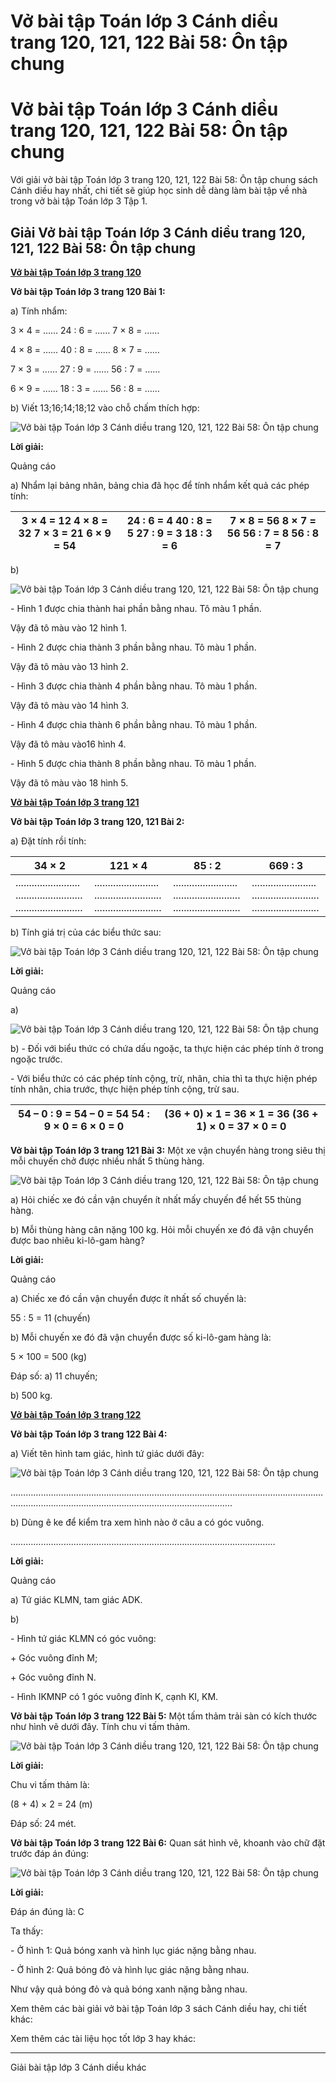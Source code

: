 # Vở bài tập Toán lớp 3 Cánh diều trang 120, 121, 122 Bài 58: Ôn tập chung

# Vở bài tập Toán lớp 3 Cánh diều trang 120, 121, 122 Bài 58: Ôn tập chung

Với giải vở bài tập Toán lớp 3 trang 120, 121, 122 Bài 58: Ôn tập chung sách Cánh diều hay nhất, chi tiết sẽ giúp học sinh dễ dàng làm bài tập về nhà trong vở bài tập Toán lớp 3 Tập 1.

## Giải Vở bài tập Toán lớp 3 Cánh diều trang 120, 121, 122 Bài 58: Ôn tập chung

[**Vở bài tập Toán lớp 3 trang 120**](https://vietjack.com/vbt-toan-3-cd/vbt-toan-lop-3-trang-120-tap-1.jsp)

**Vở bài tập Toán lớp 3 trang 120 Bài 1:**

a) Tính nhẩm:

3 × 4 = …… 24 : 6 = …… 7 × 8 = ……

4 × 8 = …… 40 : 8 = …… 8 × 7 = …… 

7 × 3 = …… 27 : 9 = …… 56 : 7 = ……

6 × 9 = …… 18 : 3 = …… 56 : 8 = ……

b) Viết 13;16;14;18;12 vào chỗ chấm thích hợp:

![Vở bài tập Toán lớp 3 Cánh diều trang 120, 121, 122 Bài 58: Ôn tập chung](https://vietjack.com/vbt-toan-3-cd/images/on-tap-chung-trang-120-144004.PNG)

**Lời giải:**

Quảng cáo

a) Nhẩm lại bảng nhân, bảng chia đã học để tính nhẩm kết quả các phép tính:

3 × 4 = 12 4 × 8 = 32 7 × 3 = 21 6 × 9 = 54 |  24 : 6 = 4 40 : 8 = 5 27 : 9 = 3 18 : 3 = 6 |  7 × 8 = 56 8 × 7 = 56 56 : 7 = 8 56 : 8 = 7  
---|---|---  
  
b)

![Vở bài tập Toán lớp 3 Cánh diều trang 120, 121, 122 Bài 58: Ôn tập chung](https://vietjack.com/vbt-toan-3-cd/images/on-tap-chung-trang-120-144006.PNG)

\- Hình 1 được chia thành hai phần bằng nhau. Tô màu 1 phần. 

Vậy đã tô màu vào 12 hình 1. 

\- Hình 2 được chia thành 3 phần bằng nhau. Tô màu 1 phần. 

Vậy đã tô màu vào 13 hình 2. 

\- Hình 3 được chia thành 4 phần bằng nhau. Tô màu 1 phần. 

Vậy đã tô màu vào 14 hình 3.

\- Hình 4 được chia thành 6 phần bằng nhau. Tô màu 1 phần. 

Vậy đã tô màu vào16 hình 4.

\- Hình 5 được chia thành 8 phần bằng nhau. Tô màu 1 phần. 

Vậy đã tô màu vào 18 hình 5.

[**Vở bài tập Toán lớp 3 trang 121**](https://vietjack.com/vbt-toan-3-cd/vbt-toan-lop-3-trang-121-tap-1.jsp)

**Vở bài tập Toán lớp 3 trang 120, 121 Bài 2:**

a) Đặt tính rồi tính:

34 × 2  |  121 × 4  |  85 : 2  |  669 : 3  
---|---|---|---  
........................ ......................... ......................... |  ........................ ......................... ......................... |  ........................ ......................... ......................... |  ........................ ......................... .........................  
  
b) Tính giá trị của các biểu thức sau:

![Vở bài tập Toán lớp 3 Cánh diều trang 120, 121, 122 Bài 58: Ôn tập chung](https://vietjack.com/vbt-toan-3-cd/images/on-tap-chung-trang-120-1.PNG)

**Lời giải:**

Quảng cáo

a) 

![Vở bài tập Toán lớp 3 Cánh diều trang 120, 121, 122 Bài 58: Ôn tập chung](https://vietjack.com/vbt-toan-3-cd/images/on-tap-chung-trang-120-144005.PNG)

b) - Đối với biểu thức có chứa dấu ngoặc, ta thực hiện các phép tính ở trong ngoặc trước. 

\- Với biểu thức có các phép tính cộng, trừ, nhân, chia thì ta thực hiện phép tính nhân, chia trước, thực hiện phép tính cộng, trừ sau. 

54 – 0 : 9 = 54 – 0  = 54 54 : 9 × 0 = 6 × 0  = 0  |  (36 + 0) × 1 = 36 × 1  = 36 (36 + 1) × 0 = 37 × 0  = 0  
---|---  
  
**Vở bài tập Toán lớp 3 trang 121 Bài 3:** Một xe vận chuyển hàng trong siêu thị mỗi chuyến chở được nhiều nhất 5 thùng hàng.

![Vở bài tập Toán lớp 3 Cánh diều trang 120, 121, 122 Bài 58: Ôn tập chung](https://vietjack.com/vbt-toan-3-cd/images/on-tap-chung-trang-120-144008.PNG)

a) Hỏi chiếc xe đó cần vận chuyển ít nhất mấy chuyến để hết 55 thùng hàng.

b) Mỗi thùng hàng cân nặng 100 kg. Hỏi mỗi chuyến xe đó đã vận chuyển được bao nhiêu ki-lô-gam hàng?

**Lời giải:**

Quảng cáo

a) Chiếc xe đó cần vận chuyển được ít nhất số chuyến là: 

55 : 5 = 11 (chuyến) 

b) Mỗi chuyến xe đó đã vận chuyển được số ki-lô-gam hàng là: 

5 × 100 = 500 (kg)

Đáp số: a) 11 chuyến; 

b) 500 kg.

[**Vở bài tập Toán lớp 3 trang 122**](https://vietjack.com/vbt-toan-3-cd/vbt-toan-lop-3-trang-122-tap-1.jsp)

**Vở bài tập Toán lớp 3 trang 122 Bài 4:**

a) Viết tên hình tam giác, hình tứ giác dưới đây:

![Vở bài tập Toán lớp 3 Cánh diều trang 120, 121, 122 Bài 58: Ôn tập chung](https://vietjack.com/vbt-toan-3-cd/images/on-tap-chung-trang-120-144007.PNG)

…………………………………………………………………………………………….…………………………………………………………………………………………….

b) Dùng ê ke để kiểm tra xem hình nào ở câu a có góc vuông.

……………………………………………………………………………………………

**Lời giải:**

Quảng cáo

a) Tứ giác KLMN, tam giác ADK. 

b) 

\- Hình tứ giác KLMN có góc vuông:

\+ Góc vuông đỉnh M;

\+ Góc vuông đỉnh N.

\- Hình IKMNP có 1 góc vuông đỉnh K, cạnh KI, KM.

**Vở bài tập Toán lớp 3 trang 122 Bài 5:** Một tấm thảm trải sàn có kích thước như hình vẽ dưới đây. Tính chu vi tấm thảm.

![Vở bài tập Toán lớp 3 Cánh diều trang 120, 121, 122 Bài 58: Ôn tập chung](https://vietjack.com/vbt-toan-3-cd/images/on-tap-chung-trang-120-144009.PNG)

**Lời giải:**

Chu vi tấm thảm là:

(8 + 4) × 2 = 24 (m)

Đáp số: 24 mét.

**Vở bài tập Toán lớp 3 trang 122 Bài 6:** Quan sát hình vẽ, khoanh vào chữ đặt trước đáp án đúng:

![Vở bài tập Toán lớp 3 Cánh diều trang 120, 121, 122 Bài 58: Ôn tập chung](https://vietjack.com/vbt-toan-3-cd/images/on-tap-chung-trang-120-144010.PNG)

**Lời giải:**

Đáp án đúng là: C

Ta thấy:

\- Ở hình 1: Quả bóng xanh và hình lục giác nặng bằng nhau.

\- Ở hình 2: Quả bóng đỏ và hình lục giác nặng bằng nhau.

Như vậy quả bóng đỏ và quả bóng xanh nặng bằng nhau.

Xem thêm các bài giải vở bài tập Toán lớp 3 sách Cánh diều hay, chi tiết khác:

Xem thêm các tài liệu học tốt lớp 3 hay khác:

* * *

Giải bài tập lớp 3 Cánh diều khác
